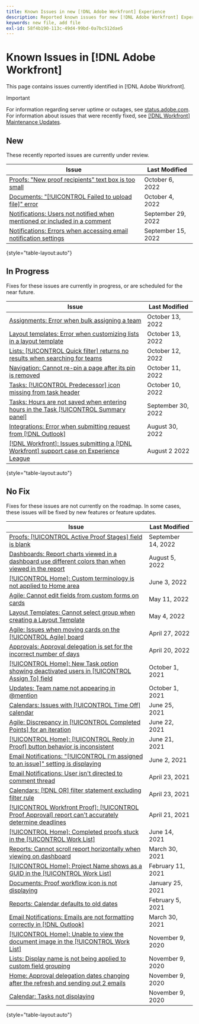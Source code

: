 ```yaml
---
title: Known Issues in new [!DNL Adobe Workfront] Experience
description: Reported known issues for new [!DNL Adobe Workfront] Experience
keywords: new file, add file
exl-id: 58f4b190-113c-49d4-99bd-0a7bc512dae5
---
```

# Known Issues in [!DNL Adobe Workfront]

This page contains issues currently identified in [!DNL Adobe Workfront].

>[!IMPORTANT]
>
>For information regarding server uptime or outages, see [status.adobe.com](https://status.adobe.com). For information about issues that were recently fixed, see [[!DNL Workfront] Maintenance Updates](../maintenance/current-updates.md).

## New

These recently reported issues are currently under review.

| **Issue** | **Last Modified** |
| -----------------------------------------------------------------| ----------------- |
| [Proofs: "New proof recipients" text box is too small](known-issues-workfront/wf-proof-proof-share-recipient-box-too-small.md) | October 6, 2022 |
| [Documents: "[!UICONTROL Failed to upload file]" error](known-issues-workfront/wf-documents-failed-to-upload-file.md) | October 4, 2022 |
| [Notifications: Users not notified when mentioned or included in a comment](known-issues-workfront/wf-notif-users-not-receiving-email-or-inapp-notif.md) | September 29, 2022 |
| [Notifications: Errors when accessing email notification settings](known-issues-workfront/wf-notifications-preview-errors-with-options.md) | September 15, 2022 |

{style="table-layout:auto"}


## In Progress

Fixes for these issues are currently in progress, or are scheduled for the near future.

| **Issue** | **Last Modified** |
| -----------------------------------------------------------------| ----------------- |
| [Assignments: Error when bulk assigning a team](known-issues-workfront/wf-assignments-error-when-bulk-assigning-team.md) | October 13, 2022 |
| [Layout templates: Error when customizing lists in a layout template](known-issues-workfront/wf-layout-templates-error-lists-users.md) | October 13, 2022 |
| [Lists: [!UICONTROL Quick filter] returns no results when searching for teams](known-issues-workfront/wf-lists-no-results-for-teams-in-quick-filter.md) | October 12, 2022 |
| [Navigation: Cannot re-pin a page after its pin is removed](known-issues-workfront/wf-navigation-undo-pin-does-not-replace-pin.md) | October 11, 2022 |
| [Tasks: [!UICONTROL Predecessor] icon missing from task header](known-issues-workfront/wf-tasks-predecessor-icon-missing-from-header.md) | October 10, 2022 |
| [Tasks: Hours are not saved when entering hours in the Task [!UICONTROL Summary panel]](known-issues-workfront/wf-hours-do-not-save-when-scrolling-summary-panel.md) | September 30, 2022 |
| [Integrations: Error when submitting request from [!DNL Outlook] ](known-issues-workfront/wf-integrations-error-when-creating-request-from-outlook.md) | August 30, 2022 |
| [[!DNL Workfront]: Issues submitting a [!DNL Workfront] support case on Experience League](known-issues-workfront/wf-support-issues-submitting-support-case.md) | August 2 2022 |

{style="table-layout:auto"}

## No Fix

Fixes for these issues are not currently on the roadmap. In some cases, these issues will be fixed by new features or feature updates.

| **Issue** | **Last Modified** |
| -----------------------------------------------------------------| ----------------- |
| [Proofs: [!UICONTROL Active Proof Stages] field is blank](known-issues-workfront/wf-documents-stages-do-not-populate-on-proof.md) | September 14, 2022 |
| [Dashboards: Report charts viewed in a dashboard use different colors than when viewed in the report](known-issues-workfront/wf-dashboard-reports-wrong-color.md) | August 5, 2022 |
| [[!UICONTROL Home]: Custom terminology is not applied to Home area](known-issues-workfront/wf-home-custom-term-not-applied-to-home.md) | June 3, 2022 |
| [Agile: Cannot edit fields from custom forms on cards](known-issues-workfront/wf-agile-cannot-edit-fields-custom-cards.md) | May 11, 2022 |
| [Layout Templates: Cannot select group when creating a Layout Template](known-issues-workfront/wf-layout-templ-cannot-select-group.md) | May 4, 2022 |
| [Agile: Issues when moving cards on the [!UICONTROL Agile] board](known-issues-workfront/wf-agile-issues-moving-cards.md) | April 27, 2022 |
| [Approvals: Approval delegation is set for the incorrect number of days](known-issues-workfront/wf-approval-delegation-incorrect-number-of-days.md) | April 20, 2022 |
| [[!UICONTROL Home]: New Task option showing deactivated users in [!UICONTROL Assign To] field](known-issues-workfront/wf-home-new-task-option-showing-deactivated-users.md) | October 1, 2021 |
| [Updates: Team name not appearing in @mention](known-issues-workfront/wf-updates-team-name-not-in-mention.md) | October 1, 2021 |
| [Calendars: Issues with [!UICONTROL Time Off] calendar](known-issues-workfront/wf-calendars-issue-time-off.md) | June 25, 2021 |
| [Agile: Discrepancy in [!UICONTROL Completed Points] for an iteration](known-issues-workfront/wf-agile-discrepancy-in-completed-points.md) | June 22, 2021 |
| [[!UICONTROL Home]: [!UICONTROL Reply in Proof] button behavior is inconsistent](known-issues-workfront-proof/reply-in-proof-button-behavior-is-inconsistent.md) | June 21, 2021 |
| [Email Notifications: "[!UICONTROL I'm assigned to an issue]" setting is displaying](known-issues-workfront/wf-email-notif-im-assigned-to-issue-displaying.md) | June 2, 2021 |
| [Email Notifications: User isn't directed to comment thread](known-issues-workfront/wf-email-notif-user-not-directed-to-thread.md) | April 23, 2021 |
| [Calendars: [!DNL OR] filter statement excluding filter rule](known-issues-workfront/wf-calendars-or-filter-statement.md) | April 23, 2021 |
| [[!UICONTROL Workfront Proof]: [!UICONTROL Proof Approval] report can't accurately determine deadlines](known-issues-workfront-proof/proof-approval-report-cant-accurately-determine-deadlines.md) | April 21, 2021 |
| [[!UICONTROL Home]: Completed proofs stuck in the [!UICONTROL Work List]](known-issues-workfront-proof/completed-proofs-stuck-in-the-work-list.md) | June 14, 2021 |
| [Reports: Cannot scroll report horizontally when viewing on dashboard](known-issues-workfront/wf-reports-cannot-scroll-horizontally.md) | March 30, 2021 |
| [[!UICONTROL Home]: Project Name shows as a GUID in the [!UICONTROL Work List]](known-issues-workfront/wf-home-project-name-shows-as-guid.md) | February 11, 2021 |
| [Documents: Proof workflow icon is not displaying](known-issues-workfront-proof/proof-workflow-icon-is-not-displaying.md) | January 25, 2021 |
| [Reports: Calendar defaults to old dates](known-issues-workfront/wf-reports-caledar-defaults-to-old-dates.md) | February 5, 2021 |
| [Email Notifications: Emails are not formatting correctly in [!DNL Outlook]](known-issues-workfront/wf-email-notif-not-formatting-in-outlook.md) | March 30, 2021 |
| [[!UICONTROL Home]: Unable to view the document image in the [!UICONTROL Work List]](known-issues-workfront/wf-home-unable-to-view-document-image.md) | November 9, 2020 |
| [Lists: Display name is not being applied to custom field grouping](known-issues-workfront/wf-lists-display-name-not-applied-to-grouping.md) | November 9, 2020 |
| [Home: Approval delegation dates changing after the refresh and sending out 2 emails](known-issues-workfront/wf-home-approval-delegation-dates-changing.md) | November 9, 2020 |
| [Calendar: Tasks not displaying](known-issues-workfront/wf-calendar-tasks-not-displaying.md) | November 9, 2020 |

{style="table-layout:auto"}

